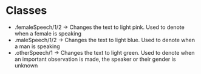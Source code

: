 # Classes

- .femaleSpeech/1/2 -> Changes the text to light pink. Used to denote when a female is speaking
- .maleSpeech/1/2 -> Changes the text to light blue. Used to denote when a man is speaking
- .otherSpeech/1 -> Changes the text to light green. Used to denote when an important observation is made, the speaker or their gender is unknown

